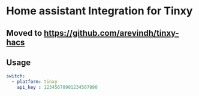 ﻿# Home assistant Integration for Tinxy
 
## Moved to https://github.com/arevindh/tinxy-hacs

## Usage

```yaml
switch:
  - platform: tinxy
    api_key : 12345678901234567890
```
